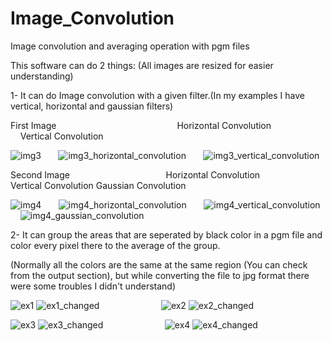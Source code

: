 # Image_Convolution
Image convolution and averaging operation with pgm files

This software can do 2 things:
(All images are resized for easier understanding)

1- It can do Image convolution with a given filter.(In my examples I have vertical, horizontal and gaussian filters)

First Image &nbsp; &nbsp; &nbsp; &nbsp; &nbsp; &nbsp; &nbsp; &nbsp; &nbsp; &nbsp; &nbsp; &nbsp; &nbsp; &nbsp; &nbsp; &nbsp; &nbsp; &nbsp; &nbsp; &nbsp; &nbsp; &nbsp; &nbsp; &nbsp; Horizontal Convolution &nbsp; &nbsp; &nbsp; &nbsp; &nbsp; &nbsp; &nbsp; &nbsp; &nbsp; &nbsp; &nbsp; &nbsp; &nbsp; Vertical Convolution

![img3](https://user-images.githubusercontent.com/121832450/214450779-cb4def86-b888-43ac-b770-e2a06ccedd3c.jpg) &nbsp; &nbsp; &nbsp; ![img3_horizontal_convolution](https://user-images.githubusercontent.com/121832450/214450789-a86857de-8273-43b4-976a-8e8af474987e.jpg) &nbsp;  &nbsp; &nbsp; ![img3_vertical_convolution](https://user-images.githubusercontent.com/121832450/214450823-08c09790-768a-40f9-8457-c359d010ec9f.jpg)

Second Image &nbsp; &nbsp; &nbsp; &nbsp; &nbsp; &nbsp; &nbsp; &nbsp; &nbsp; &nbsp; &nbsp; &nbsp; &nbsp; &nbsp; &nbsp; &nbsp; &nbsp; &nbsp; &nbsp; Horizontal Convolution &nbsp; &nbsp; &nbsp; &nbsp; &nbsp; &nbsp; &nbsp; &nbsp; &nbsp; &nbsp; &nbsp; &nbsp; &nbsp; Vertical Convolution              Gaussian Convolution

![img4](https://user-images.githubusercontent.com/121832450/214452591-1e812062-b009-4a81-8182-3c765f3f46a4.jpg) &nbsp; &nbsp; &nbsp; ![img4_horizontal_convolution](https://user-images.githubusercontent.com/121832450/214452689-be0c33af-e2e8-42ec-8a5e-fad97b4df96b.jpg) &nbsp; &nbsp; &nbsp; ![img4_vertical_convolution](https://user-images.githubusercontent.com/121832450/214452695-e44e63ab-aeaf-47a6-b9e8-c190d5f0035a.jpg) &nbsp; &nbsp; &nbsp; ![img4_gaussian_convolution](https://user-images.githubusercontent.com/121832450/214452708-8d36aa54-fa57-4de8-b2fd-55c1431d2afb.jpg)







2- It can group the areas that are seperated by black color in a pgm file and color every pixel there to the average of the group.

(Normally all the colors are the same at the same region (You can check from the output section), but while converting the file to jpg format there were some troubles I didn't understand)

![ex1](https://user-images.githubusercontent.com/121832450/214449414-ad452006-8ca0-4c24-be14-b79e1cd99ec2.jpg) ![ex1_changed](https://user-images.githubusercontent.com/121832450/214449467-5135ded0-96a5-4a30-b33e-c7d3de8e52df.jpg) &nbsp; &nbsp; &nbsp; &nbsp; &nbsp; &nbsp; &nbsp; &nbsp; &nbsp; &nbsp; &nbsp; &nbsp; ![ex2](https://user-images.githubusercontent.com/121832450/214449503-797ba25e-a981-4abc-992b-67a2674cb215.jpg)    ![ex2_changed](https://user-images.githubusercontent.com/121832450/214449519-93e062c0-f030-4f43-adf2-1e9e4d515a93.jpg)

![ex3](https://user-images.githubusercontent.com/121832450/214449543-779bfd78-07f0-47bb-89ad-8607f65415ba.jpg) ![ex3_changed](https://user-images.githubusercontent.com/121832450/214449578-cd67e08e-d91c-4b40-bf20-e7a5c9ef04ee.jpg) &nbsp; &nbsp; &nbsp; &nbsp; &nbsp; &nbsp; &nbsp; &nbsp; &nbsp; &nbsp; &nbsp; &nbsp; ![ex4](https://user-images.githubusercontent.com/121832450/214449606-75dea032-ac1f-42e3-954d-64b16ef7e3f1.jpg)    ![ex4_changed](https://user-images.githubusercontent.com/121832450/214449628-110ae490-0a48-48b1-87d3-07b268d60a0f.jpg)


